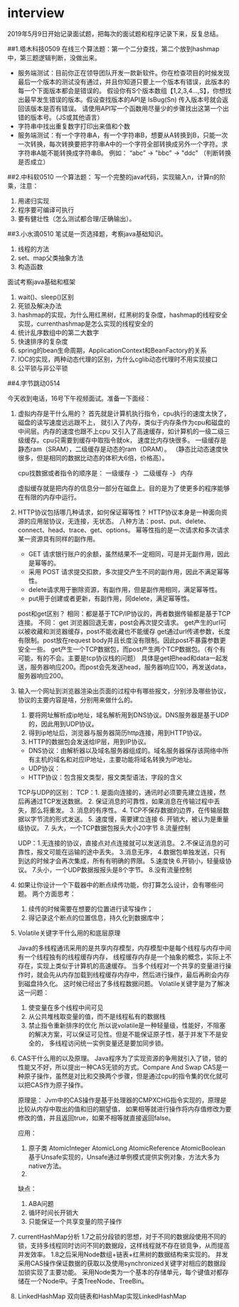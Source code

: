 # interview
2019年5月9日开始记录面试题，把每次的面试题和程序记录下来，反复总结。

##1.塔木科技0509
在线三个算法题：第一个二分查找，第二个放到hashmap中，第三题逻辑判断，没做出来。

- 服务端测试：目前你正在领导团队开发一款新软件。你在检查项目的时候发现最后一个版本的测试没有通过，并且你知道只要上一个版本有错误，此版本的每一个下面版本都会是错误的。 假设你有S个版本数组【1,2,3,4...,S】，你想找出最早发生错误的版本。假设查找版本的API是 IsBug(Sn) 传入版本号就会返回该版本是否有错误。 请使用API写一个函数用尽量少的步骤找出这第一个出错的版本号。（JS或其他语言）
- 字符串中找出重复数字打印出来值和个数
- 服务端测试：有一个字符串A，有一个字符串B，想要从A转换到B，只能一次一次转换，每次转换要把字符串A中的一个字符全部转换成另外一个字符。求字符串A能不能转换成字符串B。 例如： “abc” -> "bbc" -> "ddc" （判断转换是否成立）

##2.中科软0510
一个算法题：
写一个完整的java代码，实现输入n，计算n的阶乘，注意：
1. 用递归实现
2. 程序要可编译可执行
3. 要有健壮性（怎么测试都合理/正确输出）。

##3.小水滴0510
笔试是一页选择题，考察java基础知识。
1. 线程的方法
2. set、map父类抽象方法
3. 构造函数

面试考察java基础和框架

1. wait()、sleep()区别
2. 死锁及解决办法
3. hashmap的实现，为什么用红黑树，红黑树的复杂度，hashmap的线程安全实现，currenthashmap是怎么实现的线程安全的
4. 统计乱序数组中的第二大数字
5. 快速排序的复杂度
7. spring的bean生命周期，ApplicationContext和BeanFactory的关系
8. IOC的实现，两种动态代理的区别，为什么cglib动态代理时不用实现接口
9. 公平锁与非公平锁


##4.字节跳动0514

今天收到电话，16号下午视频面试。准备一下面经：

1. 虚拟内存是干什么用的？
    首先就是计算机执行指令，cpu执行的速度太快了，磁盘的读写速度远远跟不上，
    就引入了内存，类似于内存条作为cpu和磁盘的中间层。内存的速度也跟不上cpu
    又引入了高速缓存，如计算机的一级二级三级缓存。cpu只需要到缓存中取指令就ok，
    速度比内存快很多。
    一级缓存是静态ram（SRAM），二级缓存是动态的ram（DRAM）。
    （静态比动态速度快很多，但是相同的数据比动态的体积大6倍，价格高）。
    
    cpu找数据或者指令的顺序是：
        一级缓存 -》 二级缓存 -》 内存  
        
    虚拟缓存就是把内存的信息分一部分在磁盘上。目的是为了使更多的程序能够在有限的内存中运行。
    
2. HTTP协议包括哪几种请求，如何保证幂等性？
    HTTP协议本身是一种面向资源的应用层协议，无连接，无状态。
    八种方法：post、put、delete、connect、head、trace、get、options。
    幂等性指的是一次请求和多次请求某一资源具有同样的副作用。
   
    - GET 请求银行账户的余额，虽然结果不一定相同，可是并无副作用，因此是幂等的。
    - 采用 POST 请求提交扣款，多次提交产生不同的副作用，因此不满足幂等性。
    - delete请求用于删除资源，有副作用，但是副作用相同，满足幂等性。
    - put用于创建或者更新，有副作用，同delete，满足幂等性。

    post和get区别？
    相同：都是基于TCP/IP协议的，两者数据传输都是基于TCP连接。
    不同： get 浏览器回退无害，post会再次提交请求。
           get产生的url可以被收藏和浏览器缓存，post不能收藏也不能缓存
           get通过url传递参数，长度有限制。post放在request body并且长度没有限制。因此post不暴露参数更安全一些。
           get产生一个TCP数据包，而post产生两个TCP数据包。（有个有可能，有的不会。主要是tcp协议栈的问题）
                具体是get把head和data一起发送，服务器响应200。而post会先发送head，服务器响应100，再发送data，服务器响应200。
           
3. 输入一个网址到浏览器渲染出页面的过程中有哪些报文，分别涉及哪些协议，协议的主要内容是啥，分别用来做什么的。      
    
    1. 要将网址解析成ip地址，域名解析用到DNS协议。DNS服务器是基于UDP的，因此用到UDP协议。
    2. 得到ip地址后，浏览器与服务器简历http连接，用到HTTP协议。
    3. HTTP的数据包会发送给IP层，用到IP协议。
    
   - DNS协议：由解析器以及域名服务器组成的。域名服务器保存该网络中所有主机的域名和对应IP地址，主要功能将域名转换为IP地址。
   - UDP协议：
   - HTTP协议：包含报文类型，报文类型语法，字段的含义
   
   TCP与UDP的区别：
   TCP：1. 是面向连接的，通讯时必须要先建立连接，然后再通过TCP发送数据。
        2. 保证消息的可靠性，如果消息在传输过程中丢失，那么将重发。
        3. 消息的有序性。
        4. TCP不保存数据的边界，在传输层数据以字节流的形式发送。
        5. 速度慢，需要建立连接
        6. 开销大，被认为是重量级协议。
        7. 头大，一个TCP数据包报头大小20字节
        8.流量控制
        
   UDP：1.无连接的协议，直接点对点连接就可以发送消息。
        2.不保证消息的可靠性，报文可能在运输的途中丢失。
        3.消息无序，
        4.数据包单独发送，只有到达的时候才会再次集成，所有有明确的界限。
        5.速度快
        6.开销小，轻量级协议。
        7.头小，一个UDP数据报报头是8个字节。
        8.没有流量控制
        
   
4. 如果让你设计一个下载器中的断点续传功能，你打算怎么设计，会有哪些问题。
   两个方面思考：
    
    1. 续传的时候需要在想要的位置进行读写操作；
    2. 得记录这个断点的位置信息，持久化到数据库中；  

5. Volatile关键字干什么用的和底层原理
    
    Java的多线程通讯采用的是共享内存模型，内存模型中是每个线程与内存中间有一个线程独有的线程缓存内存，
    线程缓存内存是一个抽象的概念，实际上不存在，实现上类似于计算机的高速缓存。
    当多个线程对一个共享的变量进行操作时，就会先从内存加载到线程缓存内存中，然后进行操作，最后再刷会内存到磁盘持久化。
    这时候已经出了多线程数据问题。
    Volatile关键字是为了解决这一问题：
    1. 使变量在多个线程中间可见
    2. 从公共堆栈取变量的值，而不是线程私有的数据栈
    3. 禁止指令重新排序的优化
    所以说volatile是一种轻量级，性能好，不阻塞的解决方案，可以保证可见性。但是不能保证原子性，基于并发下不是安全的，
    多线程访问统一实例变量还是要加同步锁。

6. CAS干什么用的以及原理。
    Java程序为了实现资源的争用就引入了锁，锁的性能又不好，所以提出一种CAS无锁的方式。Compare And Swap
    CAS是一种原子操作，虽然是对比和交换两个步骤，但是通过cpu的指令集的优化就可以把CAS作为原子操作。
    
    原理是：
        Jvm中的CAS操作是基于处理器的CMPXCHG指令实现的，原理是比较从内存中取出的值和旧的期望值，
        如果相等就进行操作将内存值修改为要修改的值，并且返回true，如果不相等就直接返回false。
        
    应用：
    1. 原子类 AtomicInteger  AtomicLong  AtomicReference  AtomicBoolean
        基于Unsafe实现的，Unsafe通过单例模式提供实例对象，方法大多为native方法。
    2. 
    
    缺点：
    1. ABA问题
    2. 循环时间长开销大
    3. 只能保证一个共享变量的院子操作
        
7. currentHashMap分析
    1.7之前分段锁的思想，对于不同的数据段使用不同的锁，支持多线程同时访问不同的数据段，这样线程就不存在锁竞争，从而提高并发效率。
    1.8之后采用Node数组+链表+红黑树的数据结构来实现的。
    并发采用CAS操作保证数据的获取以及使用synchronized关键字对相应的数据段加锁实现了主要功能。
    采用Node类为一个基本的存储单元，每个键值对都存储在一个Node中。子类TreeNode、TreeBin。  
    
8. LinkedHashMap
   双向链表和HashMap实现LinkedHashMap
   




         
    
    











